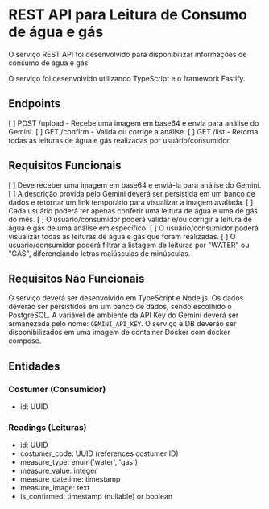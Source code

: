 # REST API para Leitura de Consumo de água e gás

O serviço REST API foi desenvolvido para disponibilizar informações de consumo
de água e gás.

O serviço foi desenvolvido utilizando TypeScript e o framework Fastify.

## Endpoints

[ ] POST /upload - Recebe uma imagem em base64 e envia para análise do Gemini.
[ ] GET /confirm - Valida ou corrige a análise.
[ ] GET /list - Retorna todas as leituras de água e gás realizadas por usuário/consumidor.

## Requisitos Funcionais

[ ] Deve receber uma imagem em base64 e enviá-la para análise do Gemini.
[ ] A descrição provida pelo Gemini deverá ser persistida em um banco de dados e
retornar um link temporário para visualizar a imagem avaliada.
[ ] Cada usuário poderá ter apenas conferir uma leitura de água e uma de gás do mês.
[ ] O usuário/consumidor poderá validar e/ou corrigir a leitura de água e gás de
uma análise em específico.
[ ] O usuário/consumidor poderá visualizar todas as leituras de água e gás que
foram realizadas.
[ ] O usuário/consumidor poderá filtrar a listagem de leituras por "WATER"
ou "GAS", diferenciando letras maiúsculas de minúsculas.

## Requisitos Não Funcionais

O serviço deverá ser desenvolvido em TypeScript e Node.js.
Os dados deverão ser persistidos em um banco de dados, sendo escolhido o PostgreSQL.
A variável de ambiente da API Key do Gemini deverá ser armanezada pelo nome: `GEMINI_API_KEY`.
O serviço e DB deverão ser disponibilizados em uma imagem de container Docker
com docker compose.

## Entidades

### Costumer (Consumidor)

- id: UUID

### Readings (Leituras)

- id: UUID
- costumer_code: UUID (references costumer ID)
- measure_type: enum('water', 'gas')
- measure_value: integer
- measure_datetime: timestamp
- measure_image: text
- is_confirmed: timestamp (nullable) or boolean
